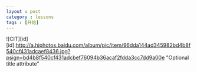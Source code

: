 ```yaml
---
layout : post
category : lessons
tags : [开始]
---
```

![CIT][id]
[id]:http://a.hiphotos.baidu.com/album/pic/item/96dda144ad345982bd4b8f540cf431adcaef8436.jpg?psign=bd4b8f540cf431adcbef76094b36acaf2fdda3cc7dd9a00e "Optional title attribute"
